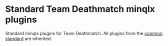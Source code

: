 # Standard Team Deathmatch minqlx plugins

Standard minqlx plugins for Team Deathmatch. All plugins from the [common standard](https://github.com/quakelive-server-standards/quakelive-server-standards/tree/master/minqlx-plugins/standard/common) are inherited.